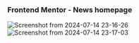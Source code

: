 ### Frontend Mentor - News homepage
![Screenshot from 2024-07-14 23-16-26](https://github.com/user-attachments/assets/85269c26-1957-4487-960a-7462f2efc0f6) ![Screenshot from 2024-07-14 23-17-03](https://github.com/user-attachments/assets/869ed662-fc2e-4145-8245-898495838eda)


